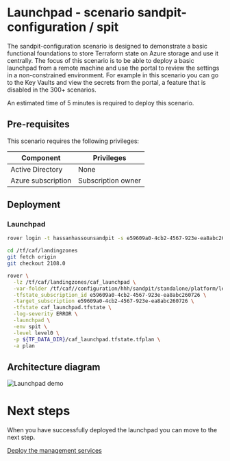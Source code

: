 # Launchpad - scenario sandpit-configuration / spit

The sandpit-configuration scenario is designed to demonstrate a basic functional foundations to store Terraform state on Azure storage and use it centrally.
The focus of this scenario is to be able to deploy a basic launchpad from a remote machine and use the portal to review the settings in a non-constrained environment.
For example in this scenario you can go to the Key Vaults and view the secrets from the portal, a feature that is disabled in the 300+ scenarios.

An estimated time of 5 minutes is required to deploy this scenario.

## Pre-requisites

This scenario requires the following privileges:

| Component          | Privileges         |
|--------------------|--------------------|
| Active Directory   | None               |
| Azure subscription | Subscription owner |

## Deployment


### Launchpad

```bash
rover login -t hassanhassounsandpit -s e59609a0-4cb2-4567-923e-ea8abc260726

cd /tf/caf/landingzones
git fetch origin
git checkout 2108.0

rover \
  -lz /tf/caf/landingzones/caf_launchpad \
  -var-folder /tf/caf//configuration/hhh/sandpit/standalone/platform/level0/launchpad \
  -tfstate_subscription_id e59609a0-4cb2-4567-923e-ea8abc260726 \
  -target_subscription e59609a0-4cb2-4567-923e-ea8abc260726 \
  -tfstate caf_launchpad.tfstate \
  -log-severity ERROR \
  -launchpad \
  -env spit \
  -level level0 \
  -p ${TF_DATA_DIR}/caf_launchpad.tfstate.tfplan \
  -a plan

```

## Architecture diagram
![Launchpad demo](../../../../../../documentation/img/launchpad-demo.PNG)


# Next steps

When you have successfully deployed the launchpad you can  move to the next step.


 [Deploy the management services](../../level1/management/readme.md)
